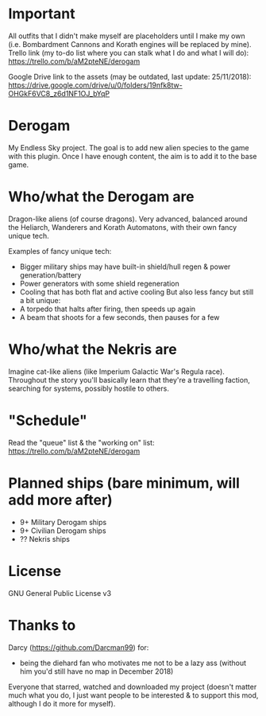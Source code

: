 # Important
All outfits that I didn't make myself are placeholders until I make my own (i.e. Bombardment Cannons and Korath engines will be replaced by mine).
Trello link (my to-do list where you can stalk what I do and what I will do): https://trello.com/b/aM2pteNE/derogam

Google Drive link to the assets (may be outdated, last update: 25/11/2018): https://drive.google.com/drive/u/0/folders/19nfk8tw-OHGkF6VC8_z6d1NF1OJ_bYqP

# Derogam
My Endless Sky project. The goal is to add new alien species to the game with this plugin. Once I have enough content, the aim is to add it to the base game.

# Who/what the Derogam are

Dragon-like aliens (of course dragons). Very advanced, balanced around the Heliarch, Wanderers and Korath Automatons, with their own fancy unique tech.

Examples of fancy unique tech:
- Bigger military ships may have built-in shield/hull regen & power generation/battery
- Power generators with some shield regeneration
- Cooling that has both flat and active cooling
But also less fancy but still a bit unique:
- A torpedo that halts after firing, then speeds up again
- A beam that shoots for a few seconds, then pauses for a few

# Who/what the Nekris are

Imagine cat-like aliens (like Imperium Galactic War's Regula race). Throughout the story you'll basically learn that they're a travelling faction, searching for systems, possibly hostile to others.

# "Schedule"

Read the "queue" list & the "working on" list: https://trello.com/b/aM2pteNE/derogam

# Planned ships (bare minimum, will add more after)

- 9+ Military Derogam ships
- 9+ Civilian Derogam ships
- ?? Nekris ships

# License

GNU General Public License v3

# Thanks to

Darcy (https://github.com/Darcman99) for:
- being the diehard fan who motivates me not to be a lazy ass (without him you'd still have no map in December 2018)

Everyone that starred, watched and downloaded my project (doesn't matter much what you do, I just want people to be interested & to support this mod, although I do it more for myself).
